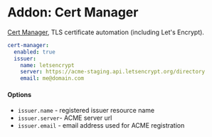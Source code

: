 # Addon: Cert Manager

[Cert Manager](https://github.com/jetstack/cert-manager), TLS certificate automation (including Let's Encrypt).

```yaml
cert-manager:
  enabled: true
  issuer:
    name: letsencrypt
    server: https://acme-staging.api.letsencrypt.org/directory
    email: me@domain.com
```

#### Options

- `issuer.name` - registered issuer resource name
- `issuer.server`-  ACME server url
- `issuer.email` - email address used for ACME registration